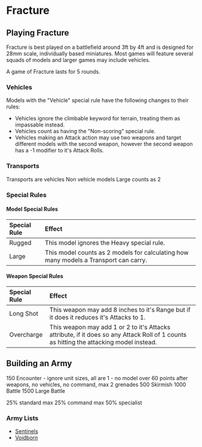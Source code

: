 # Fracture

## Playing Fracture

Fracture is best played on a battlefield around 3ft by 4ft and is designed for 28mm scale, individually based miniatures. Most games will feature several squads of models and larger games may include vehicles.

A game of Fracture lasts for 5 rounds.

### Vehicles

Models with the "Vehicle" special rule have the following changes to their rules:

- Vehicles ignore the climbable keyword for terrain, treating them as impassable instead.
- Vehicles count as having the "Non-scoring" special rule.
- Vehicles making an Attack action may use two weapons and target different models with the second weapon, however the second weapon has a -1 modifier to it's Attack Rolls.

### Transports

Transports are vehicles
Non vehicle models
Large counts as 2

### Special Rules

#### Model Special Rules

| Special Rule | Effect |
| :----------- | :----- |
| Rugged | This model ignores the Heavy special rule. |
| Large | This model counts as 2 models for calculating how many models a Transport can carry. |

#### Weapon Special Rules

| Special Rule | Effect |
| :----------- | :----- |
| Long Shot | This weapon may add 8 inches to it's Range but if it does it reduces it's Attacks to 1. |
| Overcharge | This weapon may add 1 or 2 to it's Attacks attribute, if it does so any Attack Roll of 1 counts as hitting the attacking model instead. |

## Building an Army

150 Encounter - ignore unit sizes, all are 1 - no model over 60 points after weapons, no vehicles, no command, max 2 grenades
500 Skirmish
1000 Battle
1500 Large Battle

25% standard
max 25% command
max 50% specialist

### Army Lists

- [Sentinels](https://github.com/open-source-tabletop/fracture/blob/main/army-lists/sentinels.md)
- [Voidborn](https://github.com/open-source-tabletop/fracture/blob/main/army-lists/voidborn.md)